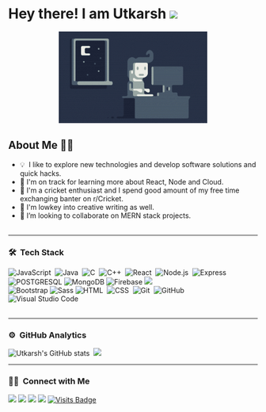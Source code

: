# Hey there! I am Utkarsh <img src="https://github.com/TheDudeThatCode/TheDudeThatCode/blob/master/Assets/Hi.gif" width="29px">

<p align="center"><img alt="Night Coding" src="https://raw.githubusercontent.com/AVS1508/AVS1508/master/assets/Night-Coding.gif"/></p>

## About Me 👨‍💻

- 💡 &nbsp;I like to explore new technologies and develop software solutions and quick hacks.
- 🌱 I'm on track for learning more about React, Node and Cloud. 
- 🏏 I'm a cricket enthusiast and I spend good amount of my free time exchanging banter on r/Cricket.
- 📝 I'm lowkey into creative writing as well.
- 🏢 I’m looking to collaborate on MERN stack projects.
<br></br>

---

### 🛠 &nbsp;Tech Stack


![JavaScript](https://img.shields.io/badge/-JavaScript-05122A?style=flat&logo=javascript)&nbsp;
![Java](https://img.shields.io/badge/-Java-05122A?style=flat&logo=Java&logoColor=FFA518)&nbsp;
![C](https://img.shields.io/badge/-C-05122A?style=flat&logo=C&logoColor=A8B9CC)&nbsp;
![C++](https://img.shields.io/badge/-C++-05122A?style=flat&logo=C%2B%2B&logoColor=00599C)&nbsp;
![React](https://img.shields.io/badge/-React-05122A?style=flat&logo=react)&nbsp;
![Node.js](https://img.shields.io/badge/-Node.js-05122A?style=flat&logo=node.js)&nbsp;
![Express](https://img.shields.io/badge/-ExpressJs-black?style=flat-square&logo=express)\
![POSTGRESQL](https://img.shields.io/badge/PostgreSQL-316192?style=for-the-badge&logo=postgresql&logoColor=white) 
![MongoDB](https://img.shields.io/badge/-MongoDB-black?style=flat-square&logo=mongodb)
![Firebase](https://img.shields.io/badge/-Firebase-FFCA28?style=flat-square&logo=firebase&logoColor=ffffff)
<img src="https://img.shields.io/badge/-MySQL-F29111?style=flat-square&logo=MySQL&logoColor=white"/>\
![Bootstrap](https://img.shields.io/badge/-Bootstrap-05122A?style=flat&logo=bootstrap&logoColor=563D7C)
![Sass](https://img.shields.io/badge/-Sass-%23CC6699?style=flat-square&logo=sass&logoColor=ffffff)
![HTML](https://img.shields.io/badge/-HTML-05122A?style=flat&logo=HTML5)&nbsp;
![CSS](https://img.shields.io/badge/-CSS-05122A?style=flat&logo=CSS3&logoColor=1572B6)&nbsp;
![Git](https://img.shields.io/badge/-Git-05122A?style=flat&logo=git)&nbsp;
![GitHub](https://img.shields.io/badge/-GitHub-05122A?style=flat&logo=github)&nbsp;
![Visual Studio Code](https://img.shields.io/badge/-Visual%20Studio%20Code-05122A?style=flat&logo=visual-studio-code&logoColor=007ACC)&nbsp;
<br></br>

---

### ⚙️ &nbsp;GitHub Analytics

<p>

![Utkarsh's GitHub stats](https://github-readme-stats.vercel.app/api?username=utkarsh2210&count_private=true&show_icons=true&theme=radical)&nbsp;
<a href="https://github.com/utkarsh2210/github-readme-stats">
  <img src="https://github-readme-stats.anuraghazra1.vercel.app/api/top-langs/?username=utkarsh2210&layout=compact&theme=radical"/>
</a>
</p>

---

### 🤝🏻 &nbsp;Connect with Me

<p align = "center">

[<img src="https://img.shields.io/badge/linkedin-%230077B5.svg?&style=for-the-badge&logo=linkedin&logoColor=white" />](www.linkedin.com/in/utkarshmaheria)
[<img src="https://img.shields.io/badge/facebook-%231877F2.svg?&style=for-the-badge&logo=facebook&logoColor=white" />](https://www.facebook.com/utkarsh.maheria.9/) 
[<img src="https://img.shields.io/badge/twitter-%231DA1F2.svg?&style=for-the-badge&logo=twitter&logoColor=white" />](https://twitter.com/utkarsh_maheria) 
[<img src = "https://img.shields.io/badge/instagram-%23E4405F.svg?&style=for-the-badge&logo=instagram&logoColor=white">](https://www.instagram.com/utkarsh.maheria)
[![Visits Badge](https://badges.pufler.dev/visits/utkarsh2210/utkarsh2210?style=for-the-badge)](https://github.com/utkarsh2210)

</p>
